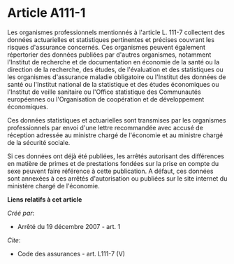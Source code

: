 # Article A111-1

Les organismes professionnels mentionnés à l'article L. 111-7 collectent des données actuarielles et statistiques pertinentes
et précises couvrant les risques d'assurance concernés. Ces organismes peuvent également répertorier des données publiées par
d'autres organismes, notamment l'Institut de recherche et de documentation en économie de la santé ou la direction de la
recherche, des études, de l'évaluation et des statistiques ou les organismes d'assurance maladie obligatoire ou l'Institut
des données de santé ou l'Institut national de la statistique et des études économiques ou l'Institut de veille sanitaire ou
l'Office statistique des Communautés européennes ou l'Organisation de coopération et de développement économiques. 

Ces données statistiques et actuarielles sont transmises par les organismes professionnels par envoi d'une lettre recommandée
avec accusé de réception adressée au ministre chargé de l'économie et au ministre chargé de la sécurité sociale. 

Si ces données ont déjà été publiées, les arrêtés autorisant des différences en matière de primes et de prestations fondées
sur la prise en compte du sexe peuvent faire référence à cette publication. A défaut, ces données sont annexées à ces arrêtés
d'autorisation ou publiées sur le site internet du ministère chargé de l'économie.

**Liens relatifs à cet article**

_Créé par_:

  - Arrêté du 19 décembre 2007 - art. 1

_Cite_:

  - Code des assurances - art. L111-7 (V)
